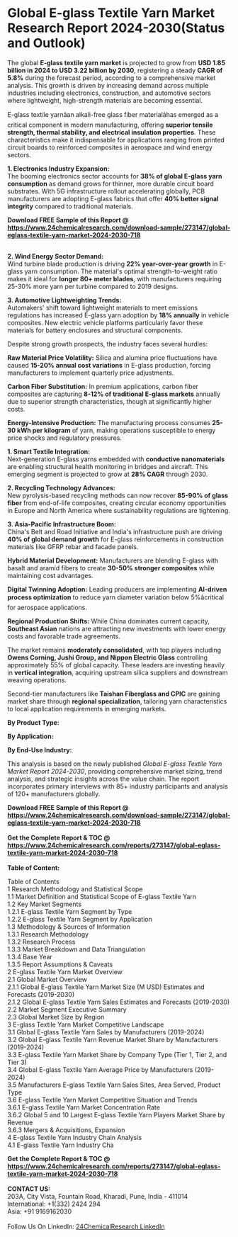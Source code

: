<h1>Global E-glass Textile Yarn Market Research Report 2024-2030(Status and Outlook)</h1><p>The global <strong>E-glass textile yarn market</strong> is projected to grow from <strong>USD 1.85 billion in 2024 to USD 3.22 billion by 2030</strong>, registering a steady <strong>CAGR of 5.8%</strong> during the forecast period, according to a comprehensive market analysis. This growth is driven by increasing demand across multiple industries including electronics, construction, and automotive sectors where lightweight, high-strength materials are becoming essential.</p><p>E-glass textile yarnâan alkali-free glass fiber materialâhas emerged as a critical component in modern manufacturing, offering <strong>superior tensile strength, thermal stability, and electrical insulation properties</strong>. These characteristics make it indispensable for applications ranging from printed circuit boards to reinforced composites in aerospace and wind energy sectors.</p><p><strong>1. Electronics Industry Expansion:</strong><br>
The booming electronics sector accounts for <strong>38% of global E-glass yarn consumption</strong> as demand grows for thinner, more durable circuit board substrates. With 5G infrastructure rollout accelerating globally, PCB manufacturers are adopting E-glass fabrics that offer <strong>40% better signal integrity</strong> compared to traditional materials.</p><div><b>Download FREE Sample of this Report @ 
            <a href="https://www.24chemicalresearch.com/download-sample/273147/global-eglass-textile-yarn-market-2024-2030-718">
            https://www.24chemicalresearch.com/download-sample/273147/global-eglass-textile-yarn-market-2024-2030-718</a></b></div><br><p><strong>2. Wind Energy Sector Demand:</strong><br>
Wind turbine blade production is driving <strong>22% year-over-year growth</strong> in E-glass yarn consumption. The material's optimal strength-to-weight ratio makes it ideal for <strong>longer 80+ meter blades</strong>, with manufacturers requiring 25-30% more yarn per turbine compared to 2019 designs.</p><p><strong>3. Automotive Lightweighting Trends:</strong><br>
Automakers' shift toward lightweight materials to meet emissions regulations has increased E-glass yarn adoption by <strong>18% annually</strong> in vehicle composites. New electric vehicle platforms particularly favor these materials for battery enclosures and structural components.</p><p>Despite strong growth prospects, the industry faces several hurdles:</p><p><strong>Raw Material Price Volatility:</strong> Silica and alumina price fluctuations have caused <strong>15-20% annual cost variations</strong> in E-glass production, forcing manufacturers to implement quarterly price adjustments.</p><p><strong>Carbon Fiber Substitution:</strong> In premium applications, carbon fiber composites are capturing <strong>8-12% of traditional E-glass markets</strong> annually due to superior strength characteristics, though at significantly higher costs.</p><p><strong>Energy-Intensive Production:</strong> The manufacturing process consumes <strong>25-30 kWh per kilogram</strong> of yarn, making operations susceptible to energy price shocks and regulatory pressures.</p><p><strong>1. Smart Textile Integration:</strong><br>
Next-generation E-glass yarns embedded with <strong>conductive nanomaterials</strong> are enabling structural health monitoring in bridges and aircraft. This emerging segment is projected to grow at <strong>28% CAGR</strong> through 2030.</p><p><strong>2. Recycling Technology Advances:</strong><br>
New pyrolysis-based recycling methods can now recover <strong>85-90% of glass fiber</strong> from end-of-life composites, creating circular economy opportunities in Europe and North America where sustainability regulations are tightening.</p><p><strong>3. Asia-Pacific Infrastructure Boom:</strong><br>
China's Belt and Road Initiative and India's infrastructure push are driving <strong>40% of global demand growth</strong> for E-glass reinforcements in construction materials like GFRP rebar and facade panels.</p><p><strong>Hybrid Material Development:</strong> Manufacturers are blending E-glass with basalt and aramid fibers to create <strong>30-50% stronger composites</strong> while maintaining cost advantages.</p><p><strong>Digital Twinning Adoption:</strong> Leading producers are implementing <strong>AI-driven process optimization</strong> to reduce yarn diameter variation below 5%âcritical for aerospace applications.</p><p><strong>Regional Production Shifts:</strong> While China dominates current capacity, <strong>Southeast Asian</strong> nations are attracting new investments with lower energy costs and favorable trade agreements.</p><p>The market remains <strong>moderately consolidated</strong>, with top players including <strong>Owens Corning, Jushi Group, and Nippon Electric Glass</strong> controlling approximately 55% of global capacity. These leaders are investing heavily in <strong>vertical integration</strong>, acquiring upstream silica suppliers and downstream weaving operations.</p><p>Second-tier manufacturers like <strong>Taishan Fiberglass and CPIC</strong> are gaining market share through <strong>regional specialization</strong>, tailoring yarn characteristics to local application requirements in emerging markets.</p><p><strong>By Product Type:</strong></p><p><strong>By Application:</strong></p><p><strong>By End-Use Industry:</strong></p><p>This analysis is based on the newly published <em>Global E-glass Textile Yarn Market Report 2024-2030</em>, providing comprehensive market sizing, trend analysis, and strategic insights across the value chain. The report incorporates primary interviews with 85+ industry participants and analysis of 120+ manufacturers globally.</p><div><b>Download FREE Sample of this Report @ 
            <a href="https://www.24chemicalresearch.com/download-sample/273147/global-eglass-textile-yarn-market-2024-2030-718">
            https://www.24chemicalresearch.com/download-sample/273147/global-eglass-textile-yarn-market-2024-2030-718</a></b></div><br><div><b>Get the Complete Report & TOC @ 
            <a href="https://www.24chemicalresearch.com/reports/273147/global-eglass-textile-yarn-market-2024-2030-718">
            https://www.24chemicalresearch.com/reports/273147/global-eglass-textile-yarn-market-2024-2030-718</a></b></div><br>
            <b>Table of Content:</b><p>Table of Contents<br />
1 Research Methodology and Statistical Scope<br />
1.1 Market Definition and Statistical Scope of E-glass Textile Yarn<br />
1.2 Key Market Segments<br />
1.2.1 E-glass Textile Yarn Segment by Type<br />
1.2.2 E-glass Textile Yarn Segment by Application<br />
1.3 Methodology & Sources of Information<br />
1.3.1 Research Methodology<br />
1.3.2 Research Process<br />
1.3.3 Market Breakdown and Data Triangulation<br />
1.3.4 Base Year<br />
1.3.5 Report Assumptions & Caveats<br />
2 E-glass Textile Yarn Market Overview<br />
2.1 Global Market Overview<br />
2.1.1 Global E-glass Textile Yarn Market Size (M USD) Estimates and Forecasts (2019-2030)<br />
2.1.2 Global E-glass Textile Yarn Sales Estimates and Forecasts (2019-2030)<br />
2.2 Market Segment Executive Summary<br />
2.3 Global Market Size by Region<br />
3 E-glass Textile Yarn Market Competitive Landscape<br />
3.1 Global E-glass Textile Yarn Sales by Manufacturers (2019-2024)<br />
3.2 Global E-glass Textile Yarn Revenue Market Share by Manufacturers (2019-2024)<br />
3.3 E-glass Textile Yarn Market Share by Company Type (Tier 1, Tier 2, and Tier 3)<br />
3.4 Global E-glass Textile Yarn Average Price by Manufacturers (2019-2024)<br />
3.5 Manufacturers E-glass Textile Yarn Sales Sites, Area Served, Product Type<br />
3.6 E-glass Textile Yarn Market Competitive Situation and Trends<br />
3.6.1 E-glass Textile Yarn Market Concentration Rate<br />
3.6.2 Global 5 and 10 Largest E-glass Textile Yarn Players Market Share by Revenue<br />
3.6.3 Mergers & Acquisitions, Expansion<br />
4 E-glass Textile Yarn Industry Chain Analysis<br />
4.1 E-glass Textile Yarn Industry Cha</p><div><b>Get the Complete Report & TOC @ 
            <a href="https://www.24chemicalresearch.com/reports/273147/global-eglass-textile-yarn-market-2024-2030-718">
            https://www.24chemicalresearch.com/reports/273147/global-eglass-textile-yarn-market-2024-2030-718</a></b></div><br><b>CONTACT US:</b><br>
            203A, City Vista, Fountain Road, Kharadi, Pune, India - 411014<br>
            International: +1(332) 2424 294<br>
            Asia: +91 9169162030 <br><br>
            Follow Us On LinkedIn: <a href="https://www.linkedin.com/company/24chemicalresearch/">24ChemicalResearch LinkedIn</a>